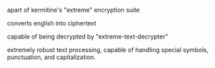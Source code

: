 apart of kermitine's "extreme" encryption suite

converts english into ciphertext

capable of being decrypted by "extreme-text-decrypter"

extremely robust text processing, capable of handling special symbols, punctuation, and capitalization.

